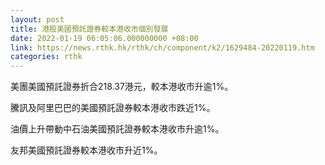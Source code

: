```yaml
---
layout: post
title: 港股美國預託證券較本港收市個別發展
date: 2022-01-19 06:05:06.000000000 +08:00
link: https://news.rthk.hk/rthk/ch/component/k2/1629484-20220119.htm
categories: rthk
---
```


美團美國預託證券折合218.37港元，較本港收市升逾1%。

騰訊及阿里巴巴的美國預託證券較本港收市跌近1%。

油價上升帶動中石油美國預託證券較本港收市升逾1%。

友邦美國預託證券較本港收市升近1%。
